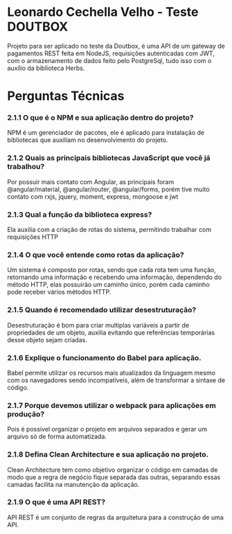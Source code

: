 # Leonardo Cechella Velho - Teste DOUTBOX

Projeto para ser aplicado no teste da Doutbox, é uma API de um gateway de pagamentos REST feita em NodeJS, requisições autenticadas com JWT, com o armazenamento de dados feito pelo PostgreSql, tudo isso com o auxílio da biblioteca Herbs.

# Perguntas Técnicas

### 2.1.1 O que é o NPM e sua aplicação dentro do projeto?
NPM é um gerenciador de pacotes, ele é aplicado para instalação de bibliotecas que auxiliam no desenvolvimento do projeto.

### 2.1.2 Quais as principais bibliotecas JavaScript que você já trabalhou?
Por possuir mais contato com Angular, as principais foram @angular/material, @angular/router, @angular/forms, porém tive muito contato com rxjs, jquery, moment, express, mongoose e jwt

### 2.1.3 Qual a função da biblioteca express?
Ela auxilia com a criação de rotas do sistema, permitindo trabalhar com requisições HTTP

### 2.1.4 O que você entende como rotas da aplicação?
Um sistema é composto por rotas, sendo que cada rota tem uma função, retornando uma informação e recebendo uma informação, dependendo do método HTTP, elas possuirão um caminho único, porém cada caminho pode receber vários métodos HTTP. 

### 2.1.5 Quando é recomendado utilizar desestruturação?
Desestruturação é bom para criar multiplas variáveis a partir de propriedades de um objeto, auxilia evitando que referências temporárias desse objeto sejam criadas.

### 2.1.6 Explique o funcionamento do Babel para aplicação.
Babel permite utilizar os recursos mais atualizados da linguagem mesmo com os navegadores sendo incompatíveis, além de transformar a sintaxe de código.

### 2.1.7 Porque devemos utilizar o webpack para aplicações em produção?
Pois é possível organizar o projeto em arquivos separados e gerar um arquivo só de forma automatizada.

### 2.1.8 Defina Clean Architecture e sua aplicação no projeto.
Clean Architecture tem como objetivo organizar o código em camadas de modo que a regra de negócio fique separada das outras, separando essas camadas facilita na manutenção da aplicação.

### 2.1.9 O que é uma API REST?
API REST é um conjunto de regras da arquitetura para a construção de uma API.
